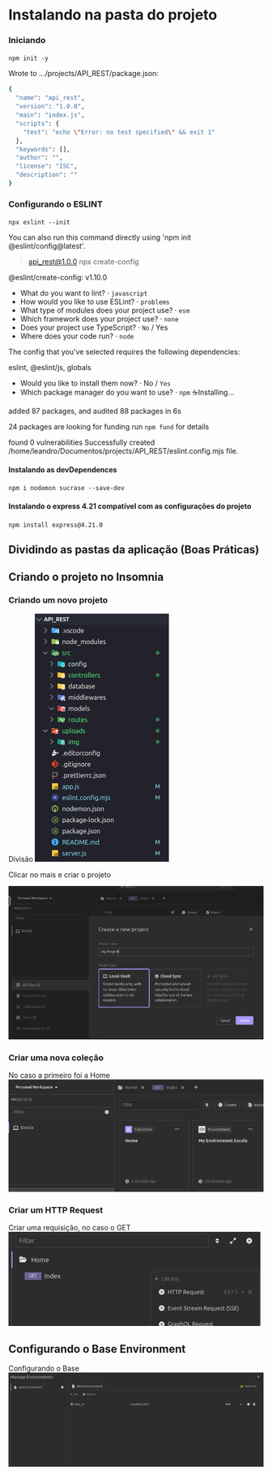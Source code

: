 # Instalando na pasta do projeto

### Iniciando

`npm init -y`

Wrote to .../projects/API_REST/package.json:

```bash
{
  "name": "api_rest",
  "version": "1.0.0",
  "main": "index.js",
  "scripts": {
    "test": "echo \"Error: no test specified\" && exit 1"
  },
  "keywords": [],
  "author": "",
  "license": "ISC",
  "description": ""
}

```

### Configurando o ESLINT

`npx eslint --init`

You can also run this command directly using 'npm init @eslint/config@latest'.

> api_rest@1.0.0 npx
> create-config

@eslint/create-config: v1.10.0

- What do you want to lint? · `javascript`
- How would you like to use ESLint? · `problems`
- What type of modules does your project use? · `esm`
- Which framework does your project use? · `none`
- Does your project use TypeScript? · `No` / Yes
- Where does your code run? · `node`

The config that you've selected requires the following dependencies:

eslint, @eslint/js, globals

- Would you like to install them now? · No / `Yes`
- Which package manager do you want to use? · `npm`
  ☕️Installing...

added 87 packages, and audited 88 packages in 6s

24 packages are looking for funding
run `npm fund` for details

found 0 vulnerabilities
Successfully created /home/leandro/Documentos/projects/API_REST/eslint.config.mjs file.

#### Instalando as devDependences

`npm i nodemon sucrase --save-dev`

#### Instalando o express 4.21 compatível com as configurações do projeto

`npm install express@4.21.0`

## Dividindo as pastas da aplicação (Boas Práticas)

## Criando o projeto no Insomnia

### Criando um novo projeto

Divisão
<img src="./uploads/img/divisao_pastas_boas_praticas.png" alt="Texto Alternativo">

Clicar no mais e criar o projeto

<img src="./uploads/img/criando_projeto_localVault.png" alt="Texto Alternativo">

### Criar uma nova coleção

No caso a primeiro foi a Home
<img src="./uploads/img/criando_projeto.png" alt="Texto Alternativo">

### Criar um HTTP Request

Criar uma requisição, no caso o GET
<img src="./uploads/img/http_request.png" alt="Texto Alternativo">

## Configurando o Base Environment

Configurando o Base
<img src="./uploads/img/Manage_environments.png" alt="Texto Alternativo">
